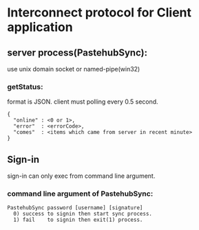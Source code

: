 Interconnect protocol for Client application
=============================================

## server process(PastehubSync):

use unix domain socket or named-pipe(win32)

### getStatus:
format is JSON. client must polling every 0.5 second.

    {
      "online" : <0 or 1>,
      "error"  : <errorCode>,
      "comes"  : <items which came from server in recent minute>
    }

## Sign-in

sign-in can only exec from command line argument.

### command line argument of PastehubSync:
    PastehubSync password [username] [signature]
      0) success to signin then start sync process.
      1) fail    to signin then exit(1) process.
